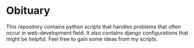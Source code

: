 # Obituary
This repository contains python scripts that handles problems that often occur in web-development field. It also contains django configurations that might be helpful. Feel free to gain some ideas from my scripts.

